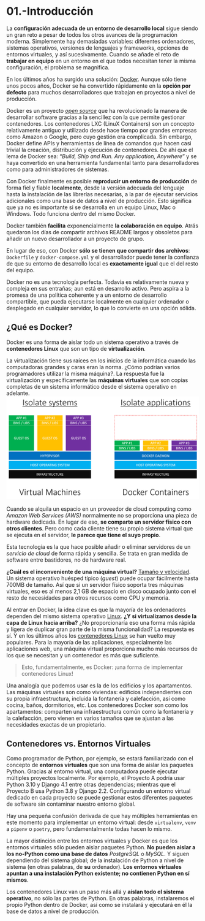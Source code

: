 # 01.-Introducción

La **configuración adecuada de un entorno de desarrollo local** sigue siendo un gran reto a pesar de todos los otros avances de la programación moderna. Simplemente hay demasiadas variables: diferentes ordenadores, sistemas operativos, versiones de lenguajes y frameworks, opciones de entornos virtuales,  y así sucesivamente. Cuando se añade el reto de **trabajar en equipo** en un entorno en el que todos necesitan tener la misma configuración, el problema se magnifica.

En los últimos años ha surgido una solución: [Docker](https://www.docker.com/). Aunque sólo tiene unos pocos años, Docker se ha convertido rápidamente en la **opción por defecto** para muchos desarrolladores que trabajan en proyectos a nivel de producción.

Docker es un proyecto [_open source_](https://github.com/docker/docker) que ha revolucionado la manera de desarrollar software gracias a la sencillez con la que permite gestionar contenedores. Los contenedores LXC (LinuX Containers) son un concepto relativamente antiguo y utilizado desde hace tiempo por grandes empresas como Amazon o Google, pero cuyo gestión era complicada. Sin embargo, Docker define APIs y herramientas de línea de comandos que hacen casi trivial la creación, distribución y ejecución de contenedores. De ahí que el lema de Docker sea: “*Build, Ship and Run. Any application, Anywhere*” y se haya convertido en una herramienta fundamental tanto para desarrolladores como para administradores de sistemas.

Con Docker finalmente es posible **reproducir un entorno de producción** de forma fiel y fiable **localmente**, desde la versión adecuada del lenguaje hasta la instalación de las librerías necesarias, a la par de ejecutar servicios adicionales como una base de datos a nivel de producción. Esto significa que ya no es importante si se desarrolla en un equipo Linux, Mac o Windows. Todo funciona dentro del mismo Docker.

Docker también **facilita** exponencialmente **la colaboración en equipo**. Atrás quedaron los días de compartir archivos README largos y obsoletos para añadir un nuevo desarrollador a un proyecto de grupo.

En lugar de eso, con Docker **sólo se tienen que compartir dos archivos**: `Dockerfile` y  `docker-compose.yml` y el desarrollador puede tener la confianza de que su entorno de desarrollo local es **exactamente igual** que el del resto del equipo.

Docker no es una tecnología perfecta. Todavía es relativamente nueva y compleja en sus entrañas; aun está en desarrollo activo. Pero aspira a la promesa de una política coherente y a un entorno de desarrollo compartible, que pueda ejecutarse localmente en cualquier ordenador o desplegado en cualquier servidor, lo que lo convierte en una opción sólida.

## ¿Qué es Docker?
Docker es una forma de aislar todo un sistema operativo a través de **contenedores Linux** que son un tipo de **virtualización**.

La virtualización tiene sus raíces en los inicios de la informática cuando las computadoras grandes y caras eran la norma. ¿Cómo podrían varios programadores utilizar la misma máquina?. La respuesta fue la virtualización y específicamente las **máquinas virtuales** que son copias completas de un sistema informático desde el sistema operativo en adelante. ![](./img/img00.png)

Cuando se alquila un espacio en un proveedor de cloud computing como *Amazon Web Services (AWS)* normalmente no se proporciona una pieza de hardware dedicada. En lugar de eso, **se comparte un servidor físico con otros clientes**. Pero como cada cliente tiene su propio sistema virtual que se ejecuta en el servidor, **le parece que tiene el suyo propio**.

Esta tecnología es la que hace posible añadir o eliminar servidores de un *servicio de cloud* de forma rápida y sencilla. Se trata en gran medida de software entre bastidores, no de hardware real.

**¿Cuál es el inconveniente de una máquina virtual?** <u>Tamaño y velocidad</u>. Un sistema operativo huésped típico (*guest*) puede ocupar fácilmente hasta 700MB de tamaño. Así que si un servidor físico soporta tres máquinas virtuales, eso es al menos 2,1 GB de espacio en disco ocupado junto con el resto de necesidades para otros recursos como CPU y memoria.

Al entrar en Docker, la idea clave es que la mayoría de los ordenadores dependen del mismo sistema operativo [Linux](https://es.wikipedia.org/wiki/GNU/Linux). **¿Y si virtualizamos desde la capa de Linux hacia arriba?** ¿No proporcionaría eso una forma más rápida y ligera de duplicar gran parte de la misma funcionalidad? La respuesta es sí. Y en los últimos años los [contenedores Linux](https://en.wikipedia.org/wiki/List_of_Linux_containers) se han vuelto muy populares. Para la mayoría de las aplicaciones, especialmente las aplicaciones web, una máquina virtual proporciona mucho más recursos de los que se necesitan y un contenedor es más que suficiente.

>Esto, fundamentalmente, es Docker: ¡una forma de implementar contenedores Linux!

Una analogía que podemos usar es la de los edificios y los apartamentos. Las máquinas virtuales son como viviendas: edificios independientes con su propia infraestructura, incluida la fontanería y calefacción, así como cocina, baños, dormitorios, etc. Los contenedores Docker son como los apartamentos: comparten una infraestructura común como la fontanería y la calefacción, pero vienen en varios tamaños que se ajustan a las necesidades exactas de un propietario.

## Contenedores vs. Entornos Virtuales

Como programador de Python, por ejemplo, se estará familiarizado con el concepto de **entornos virtuales** que son una forma de aislar los paquetes Python. Gracias al entorno virtual, una computadora puede ejecutar múltiples proyectos localmente. Por ejemplo, el Proyecto A podría usar Python 3.10 y Django 4.1 entre otras dependencias; mientras que el Proyecto B usa Python 3.8 y Django 2.2. Configurando un entorno virtual dedicado en cada proyecto se puede gestionar estos diferentes paquetes de software sin contaminar nuestro entorno global.

Hay una pequeña confusión derivada de que hay múltiples herramientas en este momento para implementar un entorno virtual: desde `virtualenv`, `venv` a `pipenv` o `poetry`, pero fundamentalmente todas hacen lo mismo.

La mayor distinción entre los entornos virtuales y Docker es que los entornos virtuales sólo pueden aislar paquetes Python. **No pueden aislar a los no-Python como una base de datos** *PostgreSQL* o *MySQL*. Y siguen dependiendo del sistema global; de la instalación de Python a nivel de sistema (en otras palabras, de **su** ordenador). **Los entornos virtuales apuntan a una instalación Python existente; no contienen Python en sí mismos**.

Los contenedores Linux van un paso más allá y **aíslan todo el sistema operativo**, no sólo las partes de Python. En otras palabras, instalaremos el propio Python dentro de Docker, así como se instalará y ejecutará en él la base de datos a nivel de producción.

